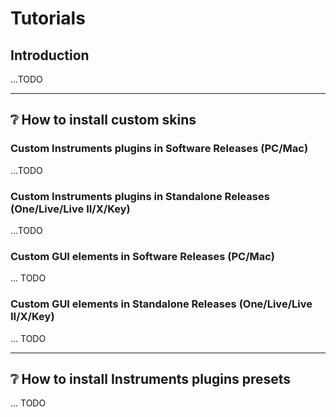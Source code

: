# Tutorials

## Introduction

...TODO

---

## :grey_question: How to install custom skins

### Custom Instruments plugins in Software Releases (PC/Mac)

...TODO

### Custom Instruments plugins in Standalone Releases (One/Live/Live II/X/Key)

...TODO

### Custom GUI elements in Software Releases (PC/Mac)

... TODO

### Custom GUI elements in Standalone Releases (One/Live/Live II/X/Key)

... TODO

---

## :grey_question: How to install Instruments plugins presets

... TODO

